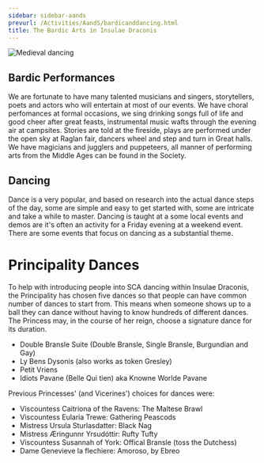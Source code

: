 ```yaml
---
sidebar: sidebar-aands
prevurl: /Activities/AandS/bardicanddancing.html
title: The Bardic Arts in Insulae Draconis
---
```


<img src="/images/a-and-s/dancing.jpg" class="rounded shadow float-md-end m-2" alt="Medieval dancing" />

## Bardic Performances
We are fortunate to have many talented musicians and singers, storytellers, poets and actors who will entertain at most of our events.  We have choral perfomances at formal occasions, we sing drinking songs full of life and good cheer after great feasts, instrumental music wafts through the evening air at campsites.  Stories are told at the fireside, plays are performed under the open sky at Raglan fair, dancers wheel and step and turn in Great halls.  We have magicians and jugglers and puppeteers, all manner of performing arts from the Middle Ages can be found in the Society.

## Dancing
Dance is a very popular, and based on research into the actual dance steps of the day, some are simple and easy to get started with, some are intricate and take a while to master. Dancing is taught at a some local events and demos are it's often an activity for a Friday evening at a weekend event.  There are some events that focus on dancing as a substantial theme.

# Principality Dances
To help with introducing people into SCA dancing within Insulae Draconis, the Principality has chosen five dances so that people can have common number of dances to start from. This means when someone shows up to a ball they can dance without having to know hundreds of different dances. The Princess may, in the course of her reign, choose a signature dance for its duration. 

- Double Bransle Suite (Double Bransle, Single Bransle, Burgundian and Gay)
- Ly Bens Dysonis (also works as token Gresley)
- Petit Vriens
- Idiots Pavane (Belle Qui tien) aka Knowne Worlde Pavane


Previous Princesses' (and Vicerines') choices for dances were:
- Viscountess Caitriona of the Ravens: The Maltese Brawl
- Viscountess Eularia Trewe: Gathering Peascods
- Mistress Ursula Sturlasdatter: Black Nag
- Mistress Æringunnr Yrsudóttir: Rufty Tufty
- Viscountess Susannah of York: Offical Bransle (toss the Dutchess)
- Dame Genevieve la flechiere: Amoroso, by Ebreo
